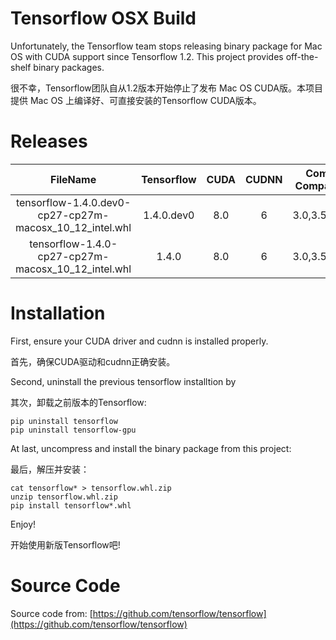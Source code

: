 # Tensorflow OSX Build

Unfortunately, the Tensorflow team stops releasing binary package for Mac OS with CUDA support since Tensorflow 1.2. This project provides off-the-shelf binary packages.

很不幸，Tensorflow团队自从1.2版本开始停止了发布 Mac OS CUDA版。本项目提供 Mac OS 上编译好、可直接安装的Tensorflow CUDA版本。


# Releases

| FileName | Tensorflow  | CUDA | CUDNN | Compute Compatibility | Compilation Time |
|:--:|:--:|:--:|:--:|:--:|:--:|
| tensorflow-1.4.0.dev0-cp27-cp27m-macosx\_10\_12\_intel.whl | 1.4.0.dev0 | 8.0 | 6 | 3.0,3.5,5.2,6.1 | 2017-09-15 |
| tensorflow-1.4.0-cp27-cp27m-macosx\_10\_12\_intel.whl | 1.4.0 | 8.0 | 6 | 3.0,3.5,5.2,6.1 | 2017-11-29 |


# Installation

First, ensure your CUDA driver and cudnn is installed properly.

首先，确保CUDA驱动和cudnn正确安装。

Second, uninstall the previous tensorflow installtion by

其次，卸载之前版本的Tensorflow:

```
pip uninstall tensorflow
pip uninstall tensorflow-gpu
```

At last, uncompress and install the binary package from this project:

最后，解压并安装：

```
cat tensorflow* > tensorflow.whl.zip
unzip tensorflow.whl.zip
pip install tensorflow*.whl
```

Enjoy!

开始使用新版Tensorflow吧!


# Source Code

Source code from: [https://github.com/tensorflow/tensorflow](https://github.com/tensorflow/tensorflow)